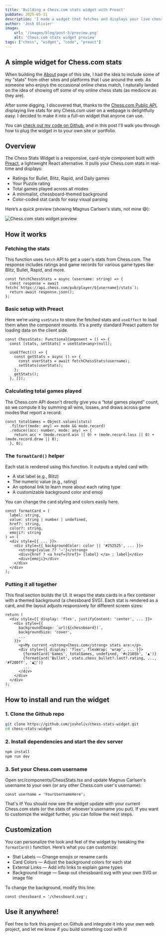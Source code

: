 ```yaml
---
title: 'Building a Chess.com stats widget with Preact'
pubDate: 2025-05-11
description: 'I made a widget that fetches and displays your live chess stats using the Chess.com Public API.'
author: 'Josh Olivier'
image:
    url: '/images/blog/post-5/preview.png'
    alt: 'Chess.com stats widget preview'
tags: ["chess", "widget", "code", "preact"]
---
```

## A simple widget for Chess.com stats

When building the [About](https://josholivier.com/about) page of this site, I had the idea to include some of my "stats" from other sites and platforms that I use around the web. As someone who enjoys the occasional online chess match, I naturally landed on the idea of showing off some of my online chess stats (as mediocre as they are). 

After some digging, I discovered that, thanks to the [Chess.com Public API](https://www.chess.com/news/view/published-data-api), displaying live stats for any Chess.com user on a webpage is delightfully easy. I decided to make it into a full-on widget that anyone can use. 

You can [check out my code on Github](https://github.com/josholiv/chess-stats-widget), and in this post I'll walk you through how to plug the widget in to your own site or portfolio.

## Overview
The Chess Stats Widget is a responsive, card-style component built with [Preact](https://preactjs.com/), a lightweight React alternative. It pulls your Chess.com stats in real-time and displays:

- Ratings for Bullet, Blitz, Rapid, and Daily games
- Your Puzzle rating
- Total games played across all modes
- A minimalist, chessboard-themed background
- Color-coded stat cards for easy visual parsing

Here’s a quick preview (showing Magnus Carlsen's stats, not mine 😅):

<img src="/images/blog/post-5/preview.png" alt="Chess.com stats widget preview" class="blog-body-pic" />

## How it works

### Fetching the stats

This function uses ```fetch``` API to get a user's stats from Chess.com. The response includes ratings and game records for various game types like Blitz, Bullet, Rapid, and more.

```tsx title="ChessStats.tsx"
const fetchChessStats = async (username: string) => {
  const response = await fetch(`https://api.chess.com/pub/player/${username}/stats`);
  return await response.json();
};
```

### Basic setup with Preact

Here we’re using ```useState``` to store the fetched stats and ```useEffect``` to load them when the component mounts. It’s a pretty standard Preact pattern for loading data on the client side.

```tsx title="ChessStats.tsx"
const ChessStats: FunctionalComponent = () => {
  const [stats, setStats] = useState<any>(null);

  useEffect(() => {
    const getStats = async () => {
      const userStats = await fetchChessStats(username);
      setStats(userStats);
    };
    getStats();
  }, []);
```

### Calculating total games played

The Chess.com API doesn’t directly give you a “total games played” count, so we compute it by summing all wins, losses, and draws across game modes that report a record:

```tsx title="ChessStats.tsx"
const totalGames = Object.values(stats)
  .filter((mode: any) => mode && mode.record)   
  .reduce((acc: number, mode: any) => {
    return acc + (mode.record.win || 0) + (mode.record.loss || 0) + (mode.record.draw || 0);
  }, 0);
```

### The ```formatCard()``` helper

Each stat is rendered using this function. It outputs a styled card with:

- A stat label (e.g., Blitz)
- The numeric value (e.g., rating)
- An optional link to learn more about each rating type
- A customizable background color and emoji

You can change the card styling and colors easily here.

```tsx title="ChessStats.tsx"
const formatCard = (
  label: string,
  value: string | number | undefined,
  href?: string,
  color?: string,
  emoji?: string
) => (
  <div style={{ ... }}>
    <div style={{ backgroundColor: color || '#252525', ... }}>
      <strong>{value ?? '–'}</strong>
      <div>{href ? <a href={href}> {label} </a> : label}</div>
      <div>{emoji}</div>
    </div>
  </div>
);
```

### Putting it all together

This final section builds the UI. It wraps the stats cards in a flex container with a themed background (a chessboard SVG). Each stat is rendered as a card, and the layout adjusts responsively for different screen sizes:

```tsx title="ChessStats.tsx"
return (
  <div style={{ display: 'flex', justifyContent: 'center', ... }}>
    <div style={{
      backgroundImage: `url(${chessboard})`,
      backgroundSize: 'cover',
      ...
    }}>
      <p>My current <strong>Chess.com</strong> stats are:</p>
      <div style={{ display: 'flex', flexWrap: 'wrap', ... }}>
        {formatCard('Games', totalGames, undefined, '#c2185b', '♟️')}
        {formatCard('Bullet', stats.chess_bullet?.last?.rating, ..., '#f200ff', '♟️💨')}
        ...
      </div>
    </div>
  </div>
);
```

## How to install and run the widget

### 1. Clone the Github repo

```bash title="bash"
git clone https://github.com/josholiv/chess-stats-widget.git
cd chess-stats-widget
```

### 2. Install dependencies and start the dev server

```bash title="bash"
npm install
npm run dev
```

### 3. Set your Chess.com username
Open src/components/ChessStats.tsx and update Magnus Carlsen's username to your own (or any other Chess.com user's username):

```tsx title="ChessStats.tsx"
const username = 'YourUsernameHere';
```

That's it! You should now see the widget update with your current Chess.com stats (or the stats of whoever's username you put). If you want to customize the widget further, you can follow the next steps. 

## Customization

You can personalize the look and feel of the widget by tweaking the ```formatCard()``` function. Here’s what you can customize:

- Stat Labels — Change emojis or rename cards
- Card Colors — Adjust the background colors for each stat
- External Links — Add info links to explain game types
- Background Image — Swap out chessboard.svg with your own SVG or image file

To change the background, modify this line:

```tsx title="ChessStats.tsx"
const chessboard = '/chessboard.svg';
```

## Use it anywhere! 

Feel free to fork this project on Github and integrate it into your own web project, and let me know if you build something cool with it!